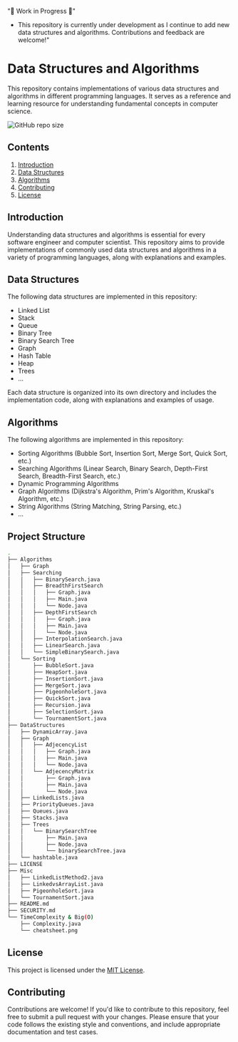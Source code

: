 "🚧 Work in Progress 🚧"
- This repository is currently under development as I continue to add new data structures and algorithms. Contributions and feedback are welcome!"

# Data Structures and Algorithms

This repository contains implementations of various data structures and algorithms in different programming languages. It serves as a reference and learning resource for understanding fundamental concepts in computer science.

![GitHub repo size](https://img.shields.io/github/repo-size/JeninSutradhar/JAVA-DataStructures-Algorithms)
## Contents

1. [Introduction](#introduction)
2. [Data Structures](#data-structures)
3. [Algorithms](#algorithms)
4. [Contributing](#contributing)
5. [License](#license)

## Introduction

Understanding data structures and algorithms is essential for every software engineer and computer scientist. This repository aims to provide implementations of commonly used data structures and algorithms in a variety of programming languages, along with explanations and examples.

## Data Structures

The following data structures are implemented in this repository:

- Linked List
- Stack
- Queue
- Binary Tree
- Binary Search Tree
- Graph
- Hash Table
- Heap
- Trees
- ...

Each data structure is organized into its own directory and includes the implementation code, along with explanations and examples of usage.

## Algorithms

The following algorithms are implemented in this repository:

- Sorting Algorithms (Bubble Sort, Insertion Sort, Merge Sort, Quick Sort, etc.)
- Searching Algorithms (Linear Search, Binary Search, Depth-First Search, Breadth-First Search, etc.)
- Dynamic Programming Algorithms
- Graph Algorithms (Dijkstra's Algorithm, Prim's Algorithm, Kruskal's Algorithm, etc.)
- String Algorithms (String Matching, String Parsing, etc.)
- ...


## Project Structure 
```bash
.
├── Algorithms
│   ├── Graph
│   ├── Searching
│   │   ├── BinarySearch.java
│   │   ├── BreadthFirstSearch
│   │   │   ├── Graph.java
│   │   │   ├── Main.java
│   │   │   └── Node.java
│   │   ├── DepthFirstSearch
│   │   │   ├── Graph.java
│   │   │   ├── Main.java
│   │   │   └── Node.java
│   │   ├── InterpolationSearch.java
│   │   ├── LinearSearch.java
│   │   └── SimpleBinarySearch.java
│   └── Sorting
│       ├── BubbleSort.java
│       ├── HeapSort.java
│       ├── InsertionSort.java
│       ├── MergeSort.java
│       ├── PigeonholeSort.java
│       ├── QuickSort.java
│       ├── Recursion.java
│       ├── SelectionSort.java
│       └── TournamentSort.java
├── DataStructures
│   ├── DynamicArray.java
│   ├── Graph
│   │   ├── AdjecencyList
│   │   │   ├── Graph.java
│   │   │   ├── Main.java
│   │   │   └── Node.java
│   │   └── AdjecencyMatrix
│   │       ├── Graph.java
│   │       ├── Main.java
│   │       └── Node.java
│   ├── LinkedLists.java
│   ├── PriorityQueues.java
│   ├── Queues.java
│   ├── Stacks.java
│   ├── Trees
│   │   └── BinarySearchTree
│   │       ├── Main.java
│   │       ├── Node.java
│   │       └── binarySearchTree.java
│   └── hashtable.java
├── LICENSE
├── Misc
│   ├── LinkedListMethod2.java
│   ├── LinkedvsArrayList.java
│   ├── PigeonholeSort.java
│   └── TournamentSort.java
├── README.md
├── SECURITY.md
└── TimeComplexity & Big(O)
    ├── Complexity.java
    └── cheatsheet.png
```

## License

This project is licensed under the [MIT License](LICENSE).


## Contributing

Contributions are welcome! If you'd like to contribute to this repository, feel free to submit a pull request with your changes. Please ensure that your code follows the existing style and conventions, and include appropriate documentation and test cases.


